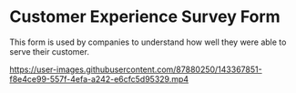 <h1>Customer Experience Survey Form</h1>

This form is used by companies to understand how well they were able to serve their customer.


https://user-images.githubusercontent.com/87880250/143367851-f8e4ce99-557f-4efa-a242-e6cfc5d95329.mp4


